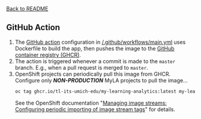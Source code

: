 [Back to README](../README.md)

## GitHub Action
1. The [GitHub action](https://docs.github.com/en/actions/quickstart) configuration in [/.github/workflows/main.yml](../.github/workflows/main.yml) uses Dockerfile to build the app, then pushes the image to the [GitHub container registry (GHCR)](https://docs.github.com/en/packages/working-with-a-github-packages-registry/working-with-the-container-registry).
2. The action is triggered whenever a commit is made to the `master` branch.  E.g., when a pull request is merged to `master`.
3. OpenShift projects can periodically pull this image from GHCR.  Configure only **_NON-PRODUCTION_** MyLA projects to pull the image…
    ```sh
    oc tag ghcr.io/tl-its-umich-edu/my-learning-analytics:latest my-learning-analytics:latest --scheduled --reference-policy=local
    ```
    See the OpenShift documentation "[Managing image streams: Configuring periodic importing of image stream tags](https://docs.openshift.com/container-platform/4.11/openshift_images/image-streams-manage.html#images-imagestream-import_image-streams-managing)" for details.
